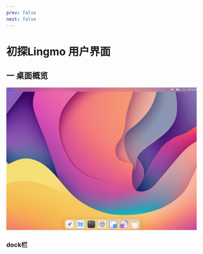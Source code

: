 ```yaml
---
prev: false
next: false
---
```


# 初探Lingmo 用户界面

## 一 桌面概览
<img src="/zh/Wiki/img/desktop.png" loading="lazy" alt="Lingmo Desktop">

### dock栏